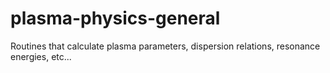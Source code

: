 # plasma-physics-general
Routines that calculate plasma parameters, dispersion relations, resonance energies, etc...
